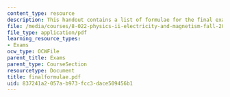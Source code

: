 ```yaml
---
content_type: resource
description: This handout contains a list of formulae for the final examination.
file: /media/courses/8-022-physics-ii-electricity-and-magnetism-fall-2004/837241a2057ab973fcc3dace509456b1_finalformulae.pdf
file_type: application/pdf
learning_resource_types:
- Exams
ocw_type: OCWFile
parent_title: Exams
parent_type: CourseSection
resourcetype: Document
title: finalformulae.pdf
uid: 837241a2-057a-b973-fcc3-dace509456b1
---
```

